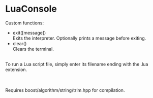 # LuaConsole

Custom functions:
- exit([message])<br>
  Exits the interpreter. Optionally prints a message before exiting.
- clear()<br>
  Clears the terminal.

<br>
To run a Lua script file, simply enter its filename ending with the .lua extension.

<br><br>
Requires boost/algorithm/string/trim.hpp for compilation.
